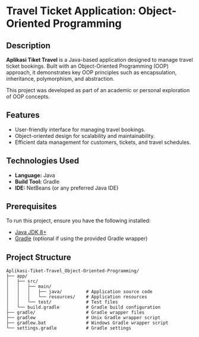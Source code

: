 # Travel Ticket Application: Object-Oriented Programming

## Description  
**Aplikasi Tiket Travel** is a Java-based application designed to manage travel ticket bookings. Built with an Object-Oriented Programming (OOP) approach, it demonstrates key OOP principles such as encapsulation, inheritance, polymorphism, and abstraction.  

This project was developed as part of an academic or personal exploration of OOP concepts.  

## Features  
- User-friendly interface for managing travel bookings.  
- Object-oriented design for scalability and maintainability.  
- Efficient data management for customers, tickets, and travel schedules.  

## Technologies Used  
- **Language:** Java  
- **Build Tool:** Gradle  
- **IDE:** NetBeans (or any preferred Java IDE)  

## Prerequisites  
To run this project, ensure you have the following installed:  
- [Java JDK 8+](https://www.oracle.com/java/technologies/javase-downloads.html)  
- [Gradle](https://gradle.org/) (optional if using the provided Gradle wrapper)  

## Project Structure  
```
Aplikasi-Tiket-Travel_Object-Oriented-Programming/  
├── app/  
│   ├── src/  
│   │   ├── main/  
│   │   │   ├── java/         # Application source code  
│   │   │   └── resources/    # Application resources  
│   │   └── test/             # Test files  
│   └── build.gradle          # Gradle build configuration  
├── gradle/                   # Gradle wrapper files  
├── gradlew                   # Unix Gradle wrapper script  
├── gradlew.bat               # Windows Gradle wrapper script  
└── settings.gradle           # Gradle settings  
```  
